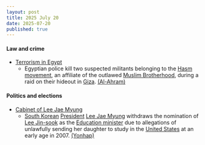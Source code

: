 ```yaml
---
layout: post
title: 2025 July 20
date: 2025-07-20
published: true
---
```



#### Law and crime

* [Terrorism in Egypt](https://en.wikipedia.org/wiki/Terrorism_in_Egypt "Terrorism in Egypt")
  * Egyptian police kill two suspected militants belonging to the [Hasm movement](https://en.wikipedia.org/wiki/Hasm_Movement "Hasm Movement"), an affiliate of the outlawed [Muslim Brotherhood](https://en.wikipedia.org/wiki/Muslim_Brotherhood_in_Egypt "Muslim Brotherhood in Egypt"), during a raid on their hideout in [Giza](https://en.wikipedia.org/wiki/Giza "Giza"). [(Al-Ahram)](https://english.ahram.org.eg/News/549880.aspx)

#### Politics and elections

* [Cabinet of Lee Jae Myung](https://en.wikipedia.org/wiki/Cabinet_of_Lee_Jae_Myung "Cabinet of Lee Jae Myung")
  * [South Korean](https://en.wikipedia.org/wiki/South_Korea "South Korea") [President](https://en.wikipedia.org/wiki/President_of_South_Korea "President of South Korea") [Lee Jae Myung](https://en.wikipedia.org/wiki/Lee_Jae_Myung "Lee Jae Myung") withdraws the nomination of [Lee Jin-sook](https://en.wikipedia.org/wiki/Lee_Jin-sook_%28academic%29 "Lee Jin-sook (academic)") as the [Education minister](https://en.wikipedia.org/wiki/Ministry_of_Education_%28South_Korea%29 "Ministry of Education (South Korea)") due to allegations of unlawfully sending her daughter to study in the [United States](https://en.wikipedia.org/wiki/United_States "United States") at an early age in 2007. [(Yonhap)](https://m-en.yna.co.kr/view/AEN20250720003500315)
